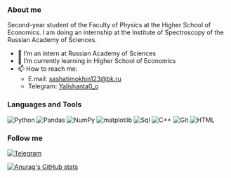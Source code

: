 ### About me
Second-year student of the Faculty of Physics at the Higher School of Economics. I am doing an internship at the Institute of Spectroscopy of the Russian Academy of Sciences.

- 🔭 I’m an intern at Russian Academy of Sciences
- 🌱 I’m currently learning in Higher School of Economics
- 📫 How to reach me:
  - E.mail: sashatimokhin123@bk.ru
  - Telegram: [Yalishanta0_o](https://t.me/Yalishanta0_o)

                     

### Languages and Tools

![Python](https://img.shields.io/badge/-Python-000000?style=for-the-badge&logo=Python&logoColor=ADFF2F)
![Pandas](https://img.shields.io/badge/-Pandas-000000?style=for-the-badge&logo=Pandas&logoColor=4682B4)
![NumPy](https://img.shields.io/badge/-NumPy-000000?style=for-the-badge&logo=NumPy&logoColor=1E90FF)
![matplotlib](https://img.shields.io/badge/-matplotlib-000000?style=for-the-badge&logo=matplotlib&logoColor=20B2AA)
![Sql](https://img.shields.io/badge/-Sql-000000?style=for-the-badge&logo=mysql&logoColor=00BFFF)
![C++](https://img.shields.io/badge/-C++-000000?style=for-the-badge&logo=c&logoColor=20B2AA)
![Git](https://img.shields.io/badge/-Git-000000?style=for-the-badge&logo=Git&logoColor=8B0000)
![HTML](https://img.shields.io/badge/-HTML-000000?style=for-the-badge&logo=html&logoColor=8B0000)

### Follow me

[![Telegram](https://img.shields.io/badge/-Telegram-000000?style=for-the-badge&logo=Telegram&logoColor=8B0000)](https://t.me/Yalishanta0_o)

[![Anurag's GitHub stats](https://github-readme-stats.vercel.app/api?username=Yalishanta&hide=contribs&count_private=true&show_icons=true&theme=swift&show_icons=true)](https://github.com/Yalishanta/github-readme-stats)

